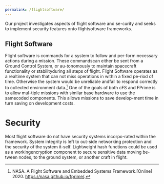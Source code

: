 ```yaml
---
permalink: /flightsoftware/
---
```


Our  project  investigates  aspects  of  flight  software  and  se-curity and seeks to implement security features onto flightsoftware frameworks.

## Flight Software
Flight software is commands for a system to follow and per-form necessary actions during a mission. These commandscan  either  be  sent  from  a  Ground  Control  System,  or  au-tonomously to maintain spacecraft functionality or stabilityduring all steps of flight. Flight Software operates as a realtime system that can not miss operations in within a fixed pe-riod of time. Otherwise the system would be unreliable andfail to respond correctly to collected environment data.[^1] One of the goals of both cFS and FPrime is to allow mul-tiple missions with similar base hardware to use the samecoded  components.  This  allows  missions  to  save  develop-ment time in turn saving on development costs.

# Security
Most flight software do not have security systems incorpo-rated within the framework. System integrity is left to out-side networking protection and the security of the system it-self. Lightweight hash functions could be used as a workingencryption component to secure sensitive data moving be-tween nodes, to the ground system, or another craft in flight.

[^1]:NASA. A Flight Software and Embedded Systems Framework.[Online] 2020. https://nasa.github.io/fprime/.
